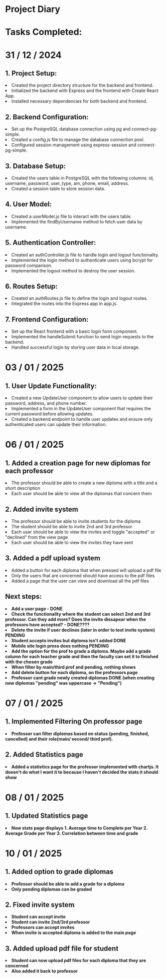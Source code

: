# Project Diary 
# Tasks Completed:

# 31 / 12 / 2024
## 1. Project Setup:

<li> Created the project directory structure for the backend and frontend.
<li>Initialized the backend with Express and the frontend with Create React App.
<li>Installed necessary dependencies for both backend and frontend.

## 2. Backend Configuration:

<li> Set up the PostgreSQL database connection using pg and connect-pg-simple.
<li>Created a config.js file to manage the database connection pool.
<li>Configured session management using express-session and connect-pg-simple.

## 3. Database Setup:

<li>Created the users table in PostgreSQL with the following columns:
id, username, password, user_type, am, phone, email, address.
<li>Created a session table to store session data.

## 4. User Model:

<li>Created a userModel.js file to interact with the users table.
<li>Implemented the findByUsername method to fetch user data by username.

## 5. Authentication Controller:

<li>Created an authController.js file to handle login and logout functionality.
<li>Implemented the login method to authenticate users using bcrypt for password comparison.
<li>Implemented the logout method to destroy the user session.

##  6. Routes Setup:

<li>Created an authRoutes.js file to define the login and logout routes.
<li>Integrated the routes into the Express app in app.js.

## 7. Frontend Configuration:

<li>Set up the React frontend with a basic login form component.
<li>Implemented the handleSubmit function to send login requests to the backend.
<li>Handled successful login by storing user data in local storage.


# 03 / 01 / 2025


##  1. User Update Functionality:

<li>Created a new UpdateUser component to allow users to update their password, address, and phone number.
<li>Implemented a form in the UpdateUser component that requires the current password before allowing updates.
<li>Created a backend endpoint to handle user updates and ensure only authenticated users can update their information.



# 06 / 01 / 2025

## 1. Added a creation page for new diplomas for each professor 

<li>The professor should be able to create a new diploma with a title and a short description
<li>Each user should be able to view all the diplomas that concern them

## 2. Added invite system 

<li>The professor should be able to invite students for the diploma 
<li>The student should be able to invite 2nd and 3rd professor 
<li>Each user should be able to view the invites and toggle "accepted" or "declined" from the view page 
<li>Each user should be able to view the invites they have sent

## 3. Added a pdf upload system

<li>Added a button for each diploma that when pressed will upload a pdf file
<li>Only the users that are concerned should have access to the pdf files
<li>Added a page that the user can view and download all the pdf files 

## <b>Next steps: 

<li>Add a user page - <b>DONE
<li>Check the functionality where the student can select 2nd and 3rd professor. Can they add more? Does the invite dissapear when the professors have accepted? - <b>DONE????
<li>Delete the invite if user declines (later in order to test invite system) <b>PENDING 
<li>Student accepts invites but diploma isn't added <b> DONE
<li>Mobile site login press does nothing <b>PENDING
<li>Add the option for the prof to grade a diploma. Maybe add a grade column for each teacher grade and then the faculty can set it to finished with the chosen grade 
<li>When filter by main/third prof and pending, nothing shows 
<li>Add delete button for each diploma, on the professors page 
<li>Professor cant grade newly created diplomas <b>DONE (when creating new diplomas "pending" was uppercase -> "Pending")


# 07 / 01 / 2025

## 1. Implemented Filtering On professor page 

<li> Professor can filter diplomas based on status (pending, finished, cancelled) and their role(main/ second/ third prof).

## 2. Added Statistics page

<li> Added a statistics page for the professor implemented with chartjs. It doesn't do what I want it to because I haven't decided the stats it should show



# 08 / 01 / 2025

## 1. Updated Statistics page

<li>Now stats page displays 1. Average time to Complete per Year 2. Average Grade per Year 3. Correlation between time and grade


# 10 / 01 / 2025

## 1. Added option to grade diplomas

<li>Professor should be able to add a grade for a diploma
<li>Only pending diplomas can be graded

## 2. Fixed invite system

<li>Student can accept invite
<li>Student can invite 2nd/3rd professor
<li>Professors can accept invites
<li>When invite is accepted diploma is added to the main page 

## 3. Added upload pdf file for student

<li>Student can now upload pdf files for each diploma that they are concerned
<li>Also added it back to professor 